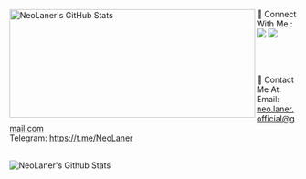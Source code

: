 <p>
  <img align="left" width="430" height="190" alt="NeoLaner's GitHub Stats" src="https://github-readme-stats.vercel.app/api?username=NeoLaner&show_icons=true&hide_border=false&line_height=20&title_color=ff652f&icon_color=FFE400&bg_color=09131B&text_color=ffffff&border_color=0c1a25" />
  

<p>
  📣 Connect With Me :<br/>
  <a href="neo.laner.official@gmail.com"><img src="https://img.shields.io/badge/Gmail-D14836?style=for-the-badge&logo=gmail&logoColor=white"/></a>
  <a href="https://t.me/NeoLaner"><img src="https://img.shields.io/badge/Telegram-2CA5E0?style=for-the-badge&logo=telegram&logoColor=white"/></a>
  <!-- <a href="https://linkedin.com/in/"><img src="https://img.shields.io/badge/linkedin-0077B5.svg?style=for-the-badge&logo=linkedin&logoColor=white"/></a> -->
</p>
<br />

<br />

🔗 Contact Me At:<br />
Email: neo.laner.official@gmail.com<br />
Telegram: https://t.me/NeoLaner
<br />
<br />

<p>
<a href="https://github.com/ashawe/github-readme-stats">
  <img align="left" alt="NeoLaner's Github Stats" src="https://github-readme-stats.ashawe.vercel.app/api/top-langs/?username=NeoLaner&show_icons=true&hide_border=false&title_color=ff652f&icon_color=FFE400&bg_color=09131B&text_color=ffffff&border_color=0c1a25" />
</a>
</p>

<br />
